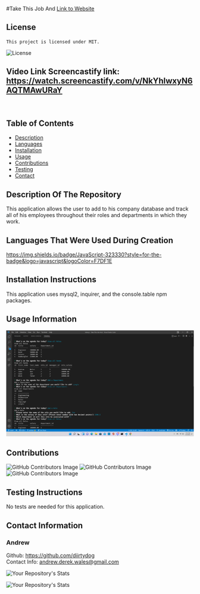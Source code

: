 #Take This Job And  [Link to Website](https://github.com/diirtydog/Take-This-Job-And)
  ## License
    This project is licensed under MIT.
  ![License](https://img.shields.io/badge/License-MIT-blue.svg)

  ## Video Link Screencastify link: https://watch.screencastify.com/v/NkYhIwxyN6AQTMAwURaY
  <img src="assets\Untitled_ Feb 5, 2022 9_42 PM.gif" alt="">

  ## Table of Contents
  - [Description](#descriptionoftherepository)
  - [Languages](#languagesthatwereusedduringcreation)
  - [Installation](#installationinstructions)
  - [Usage](#usageinformation)
  - [Contributions](#contributions)
  - [Testing](#testinginstructions)
  - [Contact](#contactinformation)

  ## Description Of The Repository
  This application allows the user to add to his company database and track all of his employees throughout their roles and departments in which they work.
  ## Languages That Were Used During Creation
 https://img.shields.io/badge/JavaScript-323330?style=for-the-badge&logo=javascript&logoColor=F7DF1E
  ## Installation Instructions
  This application uses mysql2, inquirer, and the console.table npm packages.
  ## Usage Information
  
  <img src="assets\Screenshot (28).png" alt="Repository image">

  ## Contributions
  ![GitHub Contributors Image](https://contrib.rocks/image?repo=GunnySensei/Employee-Tracker)
  ![GitHub Contributors Image](https://contrib.rocks/image?repo=Sly-Ry/NoSpace)
  ![GitHub Contributors Image](https://contrib.rocks/image?repo=jaredtrp/employee-tracker)
  ## Testing Instructions
  No tests are needed for this application.
  ## Contact Information
  ### Andrew   
  Github: https://github.com/diirtydog   
  Contact Info: andrew.derek.wales@gmail.com
  
  
  ![Your Repository's Stats](https://github-readme-stats.vercel.app/api/top-langs/?username=diirtydog&theme=blue-green)
  
  
  ![Your Repository's Stats](https://github-readme-stats.vercel.app/api?username=diirtydog&show_icons=true)



